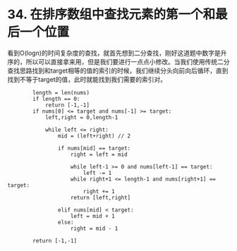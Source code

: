 # 34. 在排序数组中查找元素的第一个和最后一个位置
   
看到O(logn)的时间复杂度的查找，就首先想到二分查找，刚好这道题中数字是升序的，所以可以直接拿来用，但是我们要进行一点点小修改。当我们使用传统二分查找思路找到和target相等的值的索引的时候，我们继续分头向前向后循环，直到找到不等于target的值，此时就能找到我们需要的索引对。   

```
        length = len(nums)
        if length == 0:
            return [-1,-1]
        if nums[0] <= target and nums[-1] >= target:
            left,right = 0,length-1

            while left <= right:
                mid = (left+right) // 2

                if nums[mid] == target:
                    right = left = mid

                    while left-1 >= 0 and nums[left-1] == target:
                        left -= 1
                    while right+1 <= length-1 and nums[right+1] == target:
                        right += 1
                    return [left,right]

                elif nums[mid] < target:
                    left = mid + 1
                else:
                    right = mid - 1

        return [-1,-1]
```
